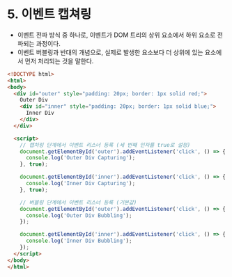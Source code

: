 # 5. 이벤트 캡쳐링
- 이벤트 전파 방식 중 하나로, 이벤트가 DOM 트리의 상위 요소에서 하위 요소로 전파되는 과정이다.
- 이벤트 버블링과 반대의 개념으로, 실제로 발생한 요소보다 더 상위에 있는 요소에서 먼저 처리되는 것을 말한다.

```html
<!DOCTYPE html>
<html>
<body>
  <div id="outer" style="padding: 20px; border: 1px solid red;">
    Outer Div
    <div id="inner" style="padding: 20px; border: 1px solid blue;">
      Inner Div
    </div>
  </div>

  <script>
    // 캡처링 단계에서 이벤트 리스너 등록 (세 번째 인자를 true로 설정)
    document.getElementById('outer').addEventListener('click', () => {
      console.log('Outer Div Capturing');
    }, true);

    document.getElementById('inner').addEventListener('click', () => {
      console.log('Inner Div Capturing');
    }, true);

    // 버블링 단계에서 이벤트 리스너 등록 (기본값)
    document.getElementById('outer').addEventListener('click', () => {
      console.log('Outer Div Bubbling');
    });

    document.getElementById('inner').addEventListener('click', () => {
      console.log('Inner Div Bubbling');
    });
  </script>
</body>
</html>
```